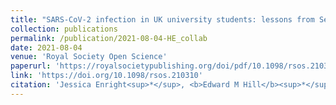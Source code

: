 ```yaml
---
title: "SARS-CoV-2 infection in UK university students: lessons from September–December 2020 and modelling insights for future student return"
collection: publications
permalink: /publication/2021-08-04-HE_collab
date: 2021-08-04
venue: 'Royal Society Open Science'
paperurl: 'https://royalsocietypublishing.org/doi/pdf/10.1098/rsos.210310'
link: 'https://doi.org/10.1098/rsos.210310'
citation: 'Jessica Enright<sup>*</sup>, <b>Edward M Hill</b><sup>*</sup>, Helena B Stage, Kirsty J Bolton, Emily J Nixon, Emma Fairbanks, Maria L Tang, Ellen Brooks-Pollock, Louise Dyson, Chris J Budd, Rebecca B Hoyle, Lars Schewe, Julia R Gog, Michael J Tildesley. (2021). &quot;SARS-CoV-2 infection in UK university students: Lessons from September-December 2020 and modelling insights for future student return.&quot; <i>Royal Society Open Science</i>. <b>8</b>(8): 210310. doi:10.1098/rsos.210310.'
---
```


